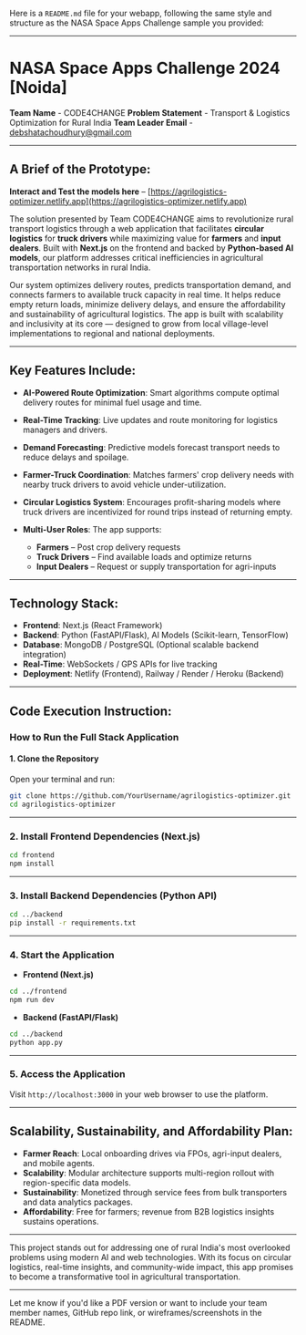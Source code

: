 Here is a `README.md` file for your webapp, following the same style and structure as the NASA Space Apps Challenge sample you provided:

---

# NASA Space Apps Challenge 2024 \[Noida]

**Team Name** - CODE4CHANGE
**Problem Statement** - Transport & Logistics Optimization for Rural India
**Team Leader Email** - [debshatachoudhury@gmail.com](mailto:debshatachoudhury@gmail.com)

---

## A Brief of the Prototype:

**Interact and Test the models here** – [https://agrilogistics-optimizer.netlify.app](https://agrilogistics-optimizer.netlify.app)

The solution presented by Team CODE4CHANGE aims to revolutionize rural transport logistics through a web application that facilitates **circular logistics** for **truck drivers** while maximizing value for **farmers** and **input dealers**. Built with **Next.js** on the frontend and backed by **Python-based AI models**, our platform addresses critical inefficiencies in agricultural transportation networks in rural India.

Our system optimizes delivery routes, predicts transportation demand, and connects farmers to available truck capacity in real time. It helps reduce empty return loads, minimize delivery delays, and ensure the affordability and sustainability of agricultural logistics. The app is built with scalability and inclusivity at its core — designed to grow from local village-level implementations to regional and national deployments.

---

## Key Features Include:

* **AI-Powered Route Optimization**: Smart algorithms compute optimal delivery routes for minimal fuel usage and time.
* **Real-Time Tracking**: Live updates and route monitoring for logistics managers and drivers.
* **Demand Forecasting**: Predictive models forecast transport needs to reduce delays and spoilage.
* **Farmer-Truck Coordination**: Matches farmers' crop delivery needs with nearby truck drivers to avoid vehicle under-utilization.
* **Circular Logistics System**: Encourages profit-sharing models where truck drivers are incentivized for round trips instead of returning empty.
* **Multi-User Roles**: The app supports:

  * **Farmers** – Post crop delivery requests
  * **Truck Drivers** – Find available loads and optimize returns
  * **Input Dealers** – Request or supply transportation for agri-inputs

---

## Technology Stack:

* **Frontend**: Next.js (React Framework)
* **Backend**: Python (FastAPI/Flask), AI Models (Scikit-learn, TensorFlow)
* **Database**: MongoDB / PostgreSQL (Optional scalable backend integration)
* **Real-Time**: WebSockets / GPS APIs for live tracking
* **Deployment**: Netlify (Frontend), Railway / Render / Heroku (Backend)

---

## Code Execution Instruction:

### How to Run the Full Stack Application

#### 1. Clone the Repository

Open your terminal and run:

```bash
git clone https://github.com/YourUsername/agrilogistics-optimizer.git  
cd agrilogistics-optimizer
```

---

### 2. Install Frontend Dependencies (Next.js)

```bash
cd frontend
npm install
```

---

### 3. Install Backend Dependencies (Python API)

```bash
cd ../backend
pip install -r requirements.txt
```

---

### 4. Start the Application

* **Frontend (Next.js)**

```bash
cd ../frontend
npm run dev
```

* **Backend (FastAPI/Flask)**

```bash
cd ../backend
python app.py
```

---

### 5. Access the Application

Visit `http://localhost:3000` in your web browser to use the platform.

---

## Scalability, Sustainability, and Affordability Plan:

* **Farmer Reach**: Local onboarding drives via FPOs, agri-input dealers, and mobile agents.
* **Scalability**: Modular architecture supports multi-region rollout with region-specific data models.
* **Sustainability**: Monetized through service fees from bulk transporters and data analytics packages.
* **Affordability**: Free for farmers; revenue from B2B logistics insights sustains operations.

---

This project stands out for addressing one of rural India's most overlooked problems using modern AI and web technologies. With its focus on circular logistics, real-time insights, and community-wide impact, this app promises to become a transformative tool in agricultural transportation.

---

Let me know if you'd like a PDF version or want to include your team member names, GitHub repo link, or wireframes/screenshots in the README.

